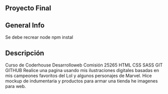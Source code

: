 ## Proyecto Final

## General Info
Se debe recrear node 
npm instal

## Descripción
Curso de Coderhouse Desarrolloweb Comisión 25265 HTML CSS SASS GIT GITHUB Realice una pagina usando mis ilustraciones digitales basadas en mis campeones favoritos del Lol y algunos personajes de Marvel. Hice mockup de indumentaria y productos para armar una tienda he imagenes para web.